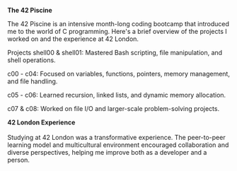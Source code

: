 **The 42 Piscine** <br>

The 42 Piscine is an intensive month-long coding bootcamp that introduced me to the world of C programming. Here's a brief overview of the projects I worked on and the experience at 42 London.

Projects
shell00 & shell01: Mastered Bash scripting, file manipulation, and shell operations.

c00 - c04: Focused on variables, functions, pointers, memory management, and file handling.

c05 - c06: Learned recursion, linked lists, and dynamic memory allocation.

c07 & c08: Worked on file I/O and larger-scale problem-solving projects.

**42 London Experience** <br> <br>
Studying at 42 London was a transformative experience. The peer-to-peer learning model and multicultural environment encouraged collaboration and diverse perspectives, helping me improve both as a developer and a person.
